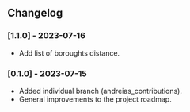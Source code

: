 ## Changelog

### [1.1.0] - 2023-07-16

- Add list of boroughts distance.

### [0.1.0] - 2023-07-15

- Added individual branch (andreias_contributions).
- General improvements to the project roadmap.
